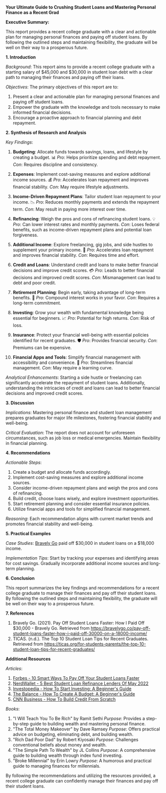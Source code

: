 **Your Ultimate Guide to Crushing Student Loans and Mastering Personal Finance as a Recent Grad**

**Executive Summary:**

This report provides a recent college graduate with a clear and actionable plan for managing personal finances and paying off student loans. By following the outlined steps and maintaining flexibility, the graduate will be well on their way to a prosperous future.

**1. Introduction**

*Background*: This report aims to provide a recent college graduate with a starting salary of $45,000 and $30,000 in student loan debt with a clear path to managing their finances and paying off their loans.

*Objectives*: The primary objectives of this report are to:
1. Present a clear and actionable plan for managing personal finances and paying off student loans.
2. Empower the graduate with the knowledge and tools necessary to make informed financial decisions.
3. Encourage a proactive approach to financial planning and debt repayment.

**2. Synthesis of Research and Analysis**

*Key Findings*:

1. **Budgeting**: Allocate funds towards savings, loans, and lifestyle by creating a budget. 📊
   *Pro*: Helps prioritize spending and debt repayment.
   *Con*: Requires discipline and consistency.

2. **Expenses**: Implement cost-saving measures and explore additional income sources. 💰
   *Pro*: Accelerates loan repayment and improves financial stability.
   *Con*: May require lifestyle adjustments.

3. **Income-Driven Repayment Plans**: Tailor student loan repayment to your income. 📉
   *Pro*: Reduces monthly payments and extends the repayment term.
   *Con*: May result in paying more interest over time.

4. **Refinancing**: Weigh the pros and cons of refinancing student loans. 💡
   *Pro*: Can lower interest rates and monthly payments.
   *Con*: Loses federal benefits, such as income-driven repayment plans and potential loan forgiveness.

5. **Additional Income**: Explore freelancing, gig jobs, and side hustles to supplement your primary income. 💼
   *Pro*: Accelerates loan repayment and improves financial stability.
   *Con*: Requires time and effort.

6. **Credit and Loans**: Understand credit and loans to make better financial decisions and improve credit scores. 💳
   *Pro*: Leads to better financial decisions and improved credit scores.
   *Con*: Mismanagement can lead to debt and poor credit.

7. **Retirement Planning**: Begin early, taking advantage of long-term benefits. 🏦
   *Pro*: Compound interest works in your favor.
   *Con*: Requires a long-term commitment.

8. **Investing**: Grow your wealth with fundamental knowledge being essential for beginners. 📈
   *Pro*: Potential for high returns.
   *Con*: Risk of loss.

9. **Insurance**: Protect your financial well-being with essential policies identified for recent graduates. 🛡️
   *Pro*: Provides financial security.
   *Con*: Premiums can be expensive.

10. **Financial Apps and Tools**: Simplify financial management with accessibility and convenience. 📱
    *Pro*: Streamlines financial management.
    *Con*: May require a learning curve.

*Analytical Enhancements*: Starting a side hustle or freelancing can significantly accelerate the repayment of student loans. Additionally, understanding the intricacies of credit and loans can lead to better financial decisions and improved credit scores.

**3. Discussion**

*Implications*: Mastering personal finance and student loan management prepares graduates for major life milestones, fostering financial stability and well-being.

*Critical Evaluation*: The report does not account for unforeseen circumstances, such as job loss or medical emergencies. Maintain flexibility in financial planning.

**4. Recommendations**

*Actionable Steps*:

1. Create a budget and allocate funds accordingly.
2. Implement cost-saving measures and explore additional income sources.
3. Consider income-driven repayment plans and weigh the pros and cons of refinancing.
4. Build credit, choose loans wisely, and explore investment opportunities.
5. Start retirement planning and consider essential insurance policies.
6. Utilize financial apps and tools for simplified financial management.

*Reasoning*: Each recommendation aligns with current market trends and promotes financial stability and well-being.

**5. Practical Examples**

*Case Studies*: [Bravely Go](https://bravelygo.co/pay-off-student-loans-faster-how-i-paid-off-30000-on-a-18000-income/) paid off $30,000 in student loans on a $18,000 income.

*Implementation Tips*: Start by tracking your expenses and identifying areas for cost savings. Gradually incorporate additional income sources and long-term planning.

**6. Conclusion**

This report summarizes the key findings and recommendations for a recent college graduate to manage their finances and pay off their student loans. By following the outlined steps and maintaining flexibility, the graduate will be well on their way to a prosperous future.

**7. References**

1. Bravely Go. (2021). Pay Off Student Loans Faster: How I Paid Off $30,000 - Bravely Go. Retrieved from <https://bravelygo.co/pay-off-student-loans-faster-how-i-paid-off-30000-on-a-18000-income/>
2. TICAS. (n.d.). The Top 10 Student Loan Tips for Recent Graduates. Retrieved from <https://ticas.org/for-students-parents/the-top-10-student-loan-tips-for-recent-graduates/>

**Additional Resources**

*Articles*:

1. [Forbes - 10 Smart Ways To Pay Off Your Student Loans Faster](https://www.forbes.com/sites/zackfriedman/2019/05/20/student-loans-pay-off-faster/?sh=6a9a5a1f6f6f)
2. [NerdWallet - 5 Best Student Loan Refinance Lenders Of May 2022](https://www.nerdwallet.com/blog/loans/student-loans/student-loan-refinance-lenders/)
3. [Investopedia - How To Start Investing: A Beginner's Guide](https://www.investopedia.com/terms/h/how-to-start-investing.asp)
4. [The Balance - How To Create A Budget: A Beginner's Guide](https://www.thebalance.com/how-to-create-a-budget-4159438)
5. [CNN Business - How To Build Credit From Scratch](https://www.cnn.com/2021/03/15/success/how-to-build-credit-from-scratch/index.html)

*Books*:

1. "I Will Teach You To Be Rich" by Ramit Sethi
   *Purpose*: Provides a step-by-step guide to building wealth and mastering personal finance.
2. "The Total Money Makeover" by Dave Ramsey
   *Purpose*: Offers practical advice on budgeting, eliminating debt, and building wealth.
3. "Rich Dad Poor Dad" by Robert Kiyosaki
   *Purpose*: Challenges conventional beliefs about money and wealth.
4. "The Simple Path To Wealth" by JL Collins
   *Purpose*: A comprehensive guide to building wealth through index fund investing.
5. "Broke Millennial" by Erin Lowry
   *Purpose*: A humorous and practical guide to managing finances for millennials.

By following the recommendations and utilizing the resources provided, a recent college graduate can confidently manage their finances and pay off their student loans.
